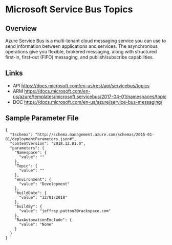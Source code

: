 # Microsoft Service Bus Topics

## Overview
Azure Service Bus is a multi-tenant cloud messaging service you can use to send information between applications and services. The asynchronous operations give you flexible, brokered messaging, along with structured first-in, first-out (FIFO) messaging, and publish/subscribe capabilities.

## Links
- API https://docs.microsoft.com/en-us/rest/api/servicebus/topics
- ARM https://docs.microsoft.com/en-us/azure/templates/microsoft.servicebus/2017-04-01/namespaces/topic
- DOC https://docs.microsoft.com/en-us/azure/service-bus-messaging/

## Sample Parameter File
```
{
  "$schema": "http://schema.management.azure.com/schemas/2015-01-01/deploymentParameters.json#",
  "contentVersion": "2018.12.01.0",
  "parameters": {
    "Namespace": {
      "value": ""
    },
    "Topic": {
      "value": ""
    },
    "environment": {
      "value": "Development"
    },
    "buildDate": {
      "value": "12/01/2018"
    },
    "buildBy": {
      "value": "jeffrey.patton2@rackspace.com"
    },
    "RaxAutomationExclude": {
      "value": "None"
    }
  }
}
```